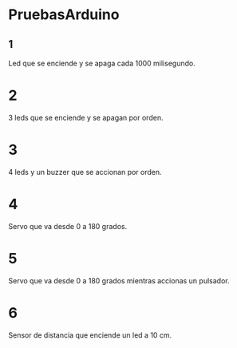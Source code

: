 # PruebasArduino

## 1
Led que se enciende y se apaga cada 1000 milisegundo.

# 2
3 leds que se enciende y se apagan por orden.

# 3
4 leds y un buzzer que se accionan por orden.

# 4
Servo que va desde 0 a 180 grados.

# 5
Servo que va desde 0 a 180 grados mientras accionas un pulsador.

# 6
Sensor de distancia que enciende un led a 10 cm.
